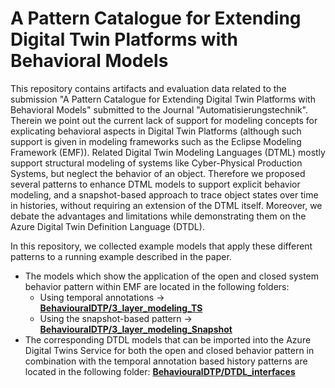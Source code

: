 # A Pattern Catalogue for Extending Digital Twin Platforms with Behavioral Models

This repository contains artifacts and evaluation data related to the submission "A Pattern Catalogue for Extending Digital Twin
Platforms with Behavioral Models" submitted to the Journal "Automatisierungstechnik". Therein we point out the current lack of support for modeling concepts for explicating behavioral aspects in Digital Twin Platforms (although such support is given in modeling frameworks such as the Eclipse Modeling Framework (EMF)). Related Digital Twin Modeling Languages (DTML) mostly support structural modeling of systems like Cyber-Physical Production Systems, but neglect the behavior of an object. Therefore we proposed several patterns to enhance DTML models to support explicit behavior modeling, and a snapshot-based approach to trace object states over time in histories, without requiring an extension of the DTML itself. Moreover, we debate the advantages and limitations while demonstrating them on the Azure Digital Twin Definition Language (DTDL). 

In this repository, we collected example models that apply these different patterns to a running example described in the paper.
- The models which show the application of the open and closed system behavior pattern within EMF are located in the following folders:
  - Using temporal annotations -> **[BehaviouralDTP/3_layer_modeling_TS](BehaviouralDTP/3_layer_modeling_TS)**
  - Using the snapshot-based pattern -> **[BehaviouralDTP/3_layer_modeling_Snapshot](BehaviouralDTP/3_layer_modeling_Snapshot)**
- The corresponding DTDL models that can be imported into the Azure Digital Twins Service for both the open and closed behavior pattern in combination with the temporal annotation based history patterns are located in the following folder: **[BehaviouralDTP/DTDL_interfaces](BehaviouralDTP/DTDL_interfaces)**
